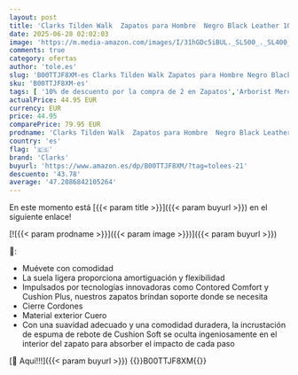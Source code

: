 ```yaml
---
layout: post
title: 'Clarks Tilden Walk  Zapatos para Hombre  Negro Black Leather 107  43 EU'
date: 2025-06-28 02:02:03
image: 'https://m.media-amazon.com/images/I/31hGDc5iBUL._SL500_._SL400_.jpg'
comments: true
category: ofertas
author: 'tole.es'
slug: 'B00TTJF8XM-es Clarks Tilden Walk Zapatos para Hombre Negro Black Leather...'
sku: 'B00TTJF8XM-es'
tags: [ '10% de descuento por la compra de 2 en Zapatos','Arborist Merchandising Root','Basados en tus valoraciones: Los favoritos de este mes','Básicos de Moda','CML-Fashion','Compra 2, y obtén un 10% de descuento','Compra 2, y obtén un 10% de descuento_Shoes','Días de primavera, hasta -50%','ES MTBB Group 2','ES MTBB Group 4','Fashion Men','Fashion Mens Footwear','Footwear','Ideas para regalos en Moda y Accesorios','Influencer Favourites','La obsesión de los clientes de este mes Hombre','La obsesión de los clientes de este mes Mujer','Men Top Brands Bestsellers','Mens Fashion','Moda','Moda Hombre','Novedades Moda','Novedades Moda hombre','Nueva Colección: Otoño/Invierno  -15€','Self Service','Special Features Stores','Top Brands Fashion Men','Top Brands Fashion Mens Footwear','Top Brands Fashion Selection','Top brands','Zapatos para hombre','Zapatos para hombre con 4 estrellas','Zapatos planos con cordones para hombre','c8538d25-3af9-48d3-aeff-5f3ce5572a36_0','c8538d25-3af9-48d3-aeff-5f3ce5572a36_2001','c8538d25-3af9-48d3-aeff-5f3ce5572a36_2101','c8538d25-3af9-48d3-aeff-5f3ce5572a36_2901','c8538d25-3af9-48d3-aeff-5f3ce5572a36_301','c8538d25-3af9-48d3-aeff-5f3ce5572a36_3901','c8538d25-3af9-48d3-aeff-5f3ce5572a36_4401','c8538d25-3af9-48d3-aeff-5f3ce5572a36_5001','c8538d25-3af9-48d3-aeff-5f3ce5572a36_501','c8538d25-3af9-48d3-aeff-5f3ce5572a36_5401','c8538d25-3af9-48d3-aeff-5f3ce5572a36_6001','c8538d25-3af9-48d3-aeff-5f3ce5572a36_601','c8538d25-3af9-48d3-aeff-5f3ce5572a36_6301','c8538d25-3af9-48d3-aeff-5f3ce5572a36_6401','c8538d25-3af9-48d3-aeff-5f3ce5572a36_6601','c8538d25-3af9-48d3-aeff-5f3ce5572a36_7601','c8538d25-3af9-48d3-aeff-5f3ce5572a36_9201','c8538d25-3af9-48d3-aeff-5f3ce5572a36_9601','clarks','top brands_shoes','zapatos','🇪🇸', ]
actualPrice: 44.95 EUR
currency: EUR
price: 44.95
comparePrice: 79.95 EUR
prodname: 'Clarks Tilden Walk  Zapatos para Hombre  Negro Black Leather 107  43 EU'
country: 'es'
flag: '🇪🇸'
brand: 'Clarks'
buyurl: 'https://www.amazon.es/dp/B00TTJF8XM/?tag=tolees-21'
descuento: '43.78'
average: '47.2086842105264'
---
```


En este momento está [{{< param title >}}]({{< param buyurl >}}) en el siguiente enlace!

[![{{< param prodname >}}]({{< param image >}})]({{< param buyurl >}})

🔎:

- Muévete con comodidad
- La suela ligera proporciona amortiguación y flexibilidad
- Impulsados por tecnologías innovadoras como Contored Comfort y Cushion Plus, nuestros zapatos brindan soporte donde se necesita
- Cierre Cordones
- Material exterior Cuero
- Con una suavidad adecuado y una comodidad duradera, la incrustación de espuma de rebote de Cushion Soft se oculta ingeniosamente en el interior del zapato para absorber el impacto de cada paso

[🛒 Aquí!!!]({{< param buyurl >}})
{{<world>}}B00TTJF8XM{{</world>}}
